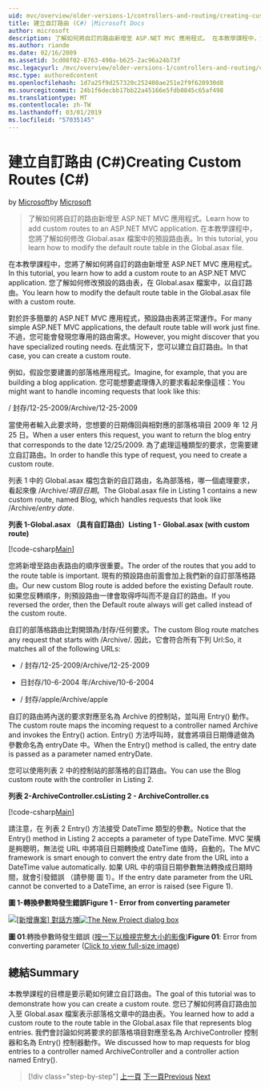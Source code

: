 ```yaml
---
uid: mvc/overview/older-versions-1/controllers-and-routing/creating-custom-routes-cs
title: 建立自訂路由 (C#) |Microsoft Docs
author: microsoft
description: 了解如何將自訂的路由新增至 ASP.NET MVC 應用程式。 在本教學課程中，您將了解如何修改 Global.asax 檔案中的預設路由表。
ms.author: riande
ms.date: 02/16/2009
ms.assetid: 3cd08f02-8763-490a-b625-2ac96a24b73f
msc.legacyurl: /mvc/overview/older-versions-1/controllers-and-routing/creating-custom-routes-cs
msc.type: authoredcontent
ms.openlocfilehash: 1d7a25f9d257320c252408ae251e2f9f620930d8
ms.sourcegitcommit: 24b1f6decbb17bb22a45166e5fdb0845c65af498
ms.translationtype: MT
ms.contentlocale: zh-TW
ms.lasthandoff: 03/01/2019
ms.locfileid: "57035145"
---
```

<a name="creating-custom-routes-c"></a><span data-ttu-id="6e944-104">建立自訂路由 (C#)</span><span class="sxs-lookup"><span data-stu-id="6e944-104">Creating Custom Routes (C#)</span></span>
====================
<span data-ttu-id="6e944-105">by [Microsoft](https://github.com/microsoft)</span><span class="sxs-lookup"><span data-stu-id="6e944-105">by [Microsoft](https://github.com/microsoft)</span></span>

> <span data-ttu-id="6e944-106">了解如何將自訂的路由新增至 ASP.NET MVC 應用程式。</span><span class="sxs-lookup"><span data-stu-id="6e944-106">Learn how to add custom routes to an ASP.NET MVC application.</span></span> <span data-ttu-id="6e944-107">在本教學課程中，您將了解如何修改 Global.asax 檔案中的預設路由表。</span><span class="sxs-lookup"><span data-stu-id="6e944-107">In this tutorial, you learn how to modify the default route table in the Global.asax file.</span></span>


<span data-ttu-id="6e944-108">在本教學課程中，您將了解如何將自訂的路由新增至 ASP.NET MVC 應用程式。</span><span class="sxs-lookup"><span data-stu-id="6e944-108">In this tutorial, you learn how to add a custom route to an ASP.NET MVC application.</span></span> <span data-ttu-id="6e944-109">您了解如何修改預設的路由表，在 Global.asax 檔案中，以自訂路由。</span><span class="sxs-lookup"><span data-stu-id="6e944-109">You learn how to modify the default route table in the Global.asax file with a custom route.</span></span>

<span data-ttu-id="6e944-110">對於許多簡單的 ASP.NET MVC 應用程式，預設路由表將正常運作。</span><span class="sxs-lookup"><span data-stu-id="6e944-110">For many simple ASP.NET MVC applications, the default route table will work just fine.</span></span> <span data-ttu-id="6e944-111">不過，您可能會發現您專用的路由需求。</span><span class="sxs-lookup"><span data-stu-id="6e944-111">However, you might discover that you have specialized routing needs.</span></span> <span data-ttu-id="6e944-112">在此情況下，您可以建立自訂路由。</span><span class="sxs-lookup"><span data-stu-id="6e944-112">In that case, you can create a custom route.</span></span>

<span data-ttu-id="6e944-113">例如，假設您要建置的部落格應用程式。</span><span class="sxs-lookup"><span data-stu-id="6e944-113">Imagine, for example, that you are building a blog application.</span></span> <span data-ttu-id="6e944-114">您可能想要處理傳入的要求看起來像這樣：</span><span class="sxs-lookup"><span data-stu-id="6e944-114">You might want to handle incoming requests that look like this:</span></span>

<span data-ttu-id="6e944-115">/ 封存/12-25-2009</span><span class="sxs-lookup"><span data-stu-id="6e944-115">/Archive/12-25-2009</span></span>

<span data-ttu-id="6e944-116">當使用者輸入此要求時，您想要的日期傳回與相對應的部落格項目 2009 年 12 月 25 日。</span><span class="sxs-lookup"><span data-stu-id="6e944-116">When a user enters this request, you want to return the blog entry that corresponds to the date 12/25/2009.</span></span> <span data-ttu-id="6e944-117">為了處理這種類型的要求，您需要建立自訂路由。</span><span class="sxs-lookup"><span data-stu-id="6e944-117">In order to handle this type of request, you need to create a custom route.</span></span>

<span data-ttu-id="6e944-118">列表 1 中的 Global.asax 檔包含新的自訂路由，名為部落格，哪一個處理要求，看起來像 /Archive/*項目日期*。</span><span class="sxs-lookup"><span data-stu-id="6e944-118">The Global.asax file in Listing 1 contains a new custom route, named Blog, which handles requests that look like /Archive/*entry date*.</span></span>

<span data-ttu-id="6e944-119">**列表 1-Global.asax （具有自訂路由）**</span><span class="sxs-lookup"><span data-stu-id="6e944-119">**Listing 1 - Global.asax (with custom route)**</span></span>

[!code-csharp[Main](creating-custom-routes-cs/samples/sample1.cs)]

<span data-ttu-id="6e944-120">您將新增至路由表路由的順序很重要。</span><span class="sxs-lookup"><span data-stu-id="6e944-120">The order of the routes that you add to the route table is important.</span></span> <span data-ttu-id="6e944-121">現有的預設路由前面會加上我們新的自訂部落格路由。</span><span class="sxs-lookup"><span data-stu-id="6e944-121">Our new custom Blog route is added before the existing Default route.</span></span> <span data-ttu-id="6e944-122">如果您反轉順序，則預設路由一律會取得呼叫而不是自訂的路由。</span><span class="sxs-lookup"><span data-stu-id="6e944-122">If you reversed the order, then the Default route always will get called instead of the custom route.</span></span>

<span data-ttu-id="6e944-123">自訂的部落格路由比對開頭為/封存/任何要求。</span><span class="sxs-lookup"><span data-stu-id="6e944-123">The custom Blog route matches any request that starts with /Archive/.</span></span> <span data-ttu-id="6e944-124">因此，它會符合所有下列 Url:</span><span class="sxs-lookup"><span data-stu-id="6e944-124">So, it matches all of the following URLs:</span></span>

- <span data-ttu-id="6e944-125">/ 封存/12-25-2009</span><span class="sxs-lookup"><span data-stu-id="6e944-125">/Archive/12-25-2009</span></span>

- <span data-ttu-id="6e944-126">日封存/10-6-2004 年</span><span class="sxs-lookup"><span data-stu-id="6e944-126">/Archive/10-6-2004</span></span>

- <span data-ttu-id="6e944-127">/ 封存/apple</span><span class="sxs-lookup"><span data-stu-id="6e944-127">/Archive/apple</span></span>

<span data-ttu-id="6e944-128">自訂的路由將內送的要求對應至名為 Archive 的控制站，並叫用 Entry() 動作。</span><span class="sxs-lookup"><span data-stu-id="6e944-128">The custom route maps the incoming request to a controller named Archive and invokes the Entry() action.</span></span> <span data-ttu-id="6e944-129">Entry() 方法呼叫時，就會將項目日期傳遞做為參數命名為 entryDate 中。</span><span class="sxs-lookup"><span data-stu-id="6e944-129">When the Entry() method is called, the entry date is passed as a parameter named entryDate.</span></span>

<span data-ttu-id="6e944-130">您可以使用列表 2 中的控制站的部落格的自訂路由。</span><span class="sxs-lookup"><span data-stu-id="6e944-130">You can use the Blog custom route with the controller in Listing 2.</span></span>

<span data-ttu-id="6e944-131">**列表 2-ArchiveController.cs**</span><span class="sxs-lookup"><span data-stu-id="6e944-131">**Listing 2 - ArchiveController.cs**</span></span>

[!code-csharp[Main](creating-custom-routes-cs/samples/sample2.cs)]

<span data-ttu-id="6e944-132">請注意，在 列表 2 Entry() 方法接受 DateTime 類型的參數。</span><span class="sxs-lookup"><span data-stu-id="6e944-132">Notice that the Entry() method in Listing 2 accepts a parameter of type DateTime.</span></span> <span data-ttu-id="6e944-133">MVC 架構是夠聰明，無法從 URL 中將項目日期轉換成 DateTime 值時，自動的。</span><span class="sxs-lookup"><span data-stu-id="6e944-133">The MVC framework is smart enough to convert the entry date from the URL into a DateTime value automatically.</span></span> <span data-ttu-id="6e944-134">如果 URL 中的項目日期參數無法轉換成日期時間，就會引發錯誤 （請參閱 圖 1）。</span><span class="sxs-lookup"><span data-stu-id="6e944-134">If the entry date parameter from the URL cannot be converted to a DateTime, an error is raised (see Figure 1).</span></span>

<span data-ttu-id="6e944-135">**圖 1-轉換參數時發生錯誤**</span><span class="sxs-lookup"><span data-stu-id="6e944-135">**Figure 1 - Error from converting parameter**</span></span>


<span data-ttu-id="6e944-136">[![[新增專案] 對話方塊](creating-custom-routes-cs/_static/image1.jpg)](creating-custom-routes-cs/_static/image1.png)</span><span class="sxs-lookup"><span data-stu-id="6e944-136">[![The New Project dialog box](creating-custom-routes-cs/_static/image1.jpg)](creating-custom-routes-cs/_static/image1.png)</span></span>

<span data-ttu-id="6e944-137">**圖 01**:轉換參數時發生錯誤 ([按一下以檢視完整大小的影像](creating-custom-routes-cs/_static/image2.png))</span><span class="sxs-lookup"><span data-stu-id="6e944-137">**Figure 01**: Error from converting parameter ([Click to view full-size image](creating-custom-routes-cs/_static/image2.png))</span></span>


## <a name="summary"></a><span data-ttu-id="6e944-138">總結</span><span class="sxs-lookup"><span data-stu-id="6e944-138">Summary</span></span>

<span data-ttu-id="6e944-139">本教學課程的目標是要示範如何建立自訂路由。</span><span class="sxs-lookup"><span data-stu-id="6e944-139">The goal of this tutorial was to demonstrate how you can create a custom route.</span></span> <span data-ttu-id="6e944-140">您已了解如何將自訂路由加入至 Global.asax 檔案表示部落格文章中的路由表。</span><span class="sxs-lookup"><span data-stu-id="6e944-140">You learned how to add a custom route to the route table in the Global.asax file that represents blog entries.</span></span> <span data-ttu-id="6e944-141">我們會討論如何將要求的部落格項目對應至名為 ArchiveController 控制器和名為 Entry() 控制器動作。</span><span class="sxs-lookup"><span data-stu-id="6e944-141">We discussed how to map requests for blog entries to a controller named ArchiveController and a controller action named Entry().</span></span>

> [!div class="step-by-step"]
> <span data-ttu-id="6e944-142">[上一頁](aspnet-mvc-controllers-overview-cs.md)
> [下一頁](creating-a-route-constraint-cs.md)</span><span class="sxs-lookup"><span data-stu-id="6e944-142">[Previous](aspnet-mvc-controllers-overview-cs.md)
[Next](creating-a-route-constraint-cs.md)</span></span>
